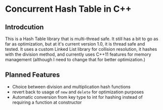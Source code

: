 # Concurrent Hash Table in C++
## Introdcution
This is a Hash Table library that is multi-thread safe. It still has a bit to go as far as optimization, but at it's current version 1.0, it is thread safe and tested. It uses a custom Linked List library for collision resolution, it hashes with the division method, and currently uses C++11 features for memory management (although I need to change that for better optimization.)

## Planned Features
- Choice between division and multiplication hash functions
- revert back to usage of `new` and `delete` for optimization purposes
- Automatic conversion from key type to int for hashing instead of requiring a function at constructor
